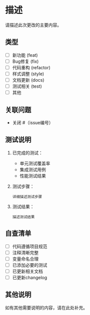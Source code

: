 # 描述
请描述此次更改的主要内容。

## 类型
- [ ] 新功能 (feat)
- [ ] Bug修复 (fix)
- [ ] 代码重构 (refactor)
- [ ] 样式调整 (style)
- [ ] 文档更新 (docs)
- [ ] 测试相关 (test)
- [ ] 其他

## 关联问题
- 关闭 #（issue编号）

## 测试说明
1. 已完成的测试：
   - 单元测试覆盖率
   - 集成测试用例
   - 性能测试结果

2. 测试步骤：
   ```
   详细描述测试步骤
   ```

3. 测试结果：
   ```
   描述测试结果
   ```

## 自查清单
- [ ] 代码遵循项目规范
- [ ] 注释清晰完整
- [ ] 变量命名合理
- [ ] 已添加必要的测试
- [ ] 已更新相关文档
- [ ] 已更新changelog

## 其他说明
如有其他需要说明的内容，请在此处补充。